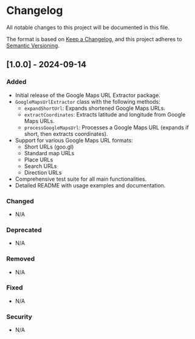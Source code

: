 # Changelog

All notable changes to this project will be documented in this file.

The format is based on [Keep a Changelog](https://keepachangelog.com/en/1.0.0/),
and this project adheres to [Semantic Versioning](https://semver.org/spec/v2.0.0.html).

## [1.0.0] - 2024-09-14

### Added
- Initial release of the Google Maps URL Extractor package.
- `GoogleMapsUrlExtractor` class with the following methods:
  - `expandShortUrl`: Expands shortened Google Maps URLs.
  - `extractCoordinates`: Extracts latitude and longitude from Google Maps URLs.
  - `processGoogleMapsUrl`: Processes a Google Maps URL (expands if short, then extracts coordinates).
- Support for various Google Maps URL formats:
  - Short URLs (goo.gl)
  - Standard map URLs
  - Place URLs
  - Search URLs
  - Direction URLs
- Comprehensive test suite for all main functionalities.
- Detailed README with usage examples and documentation.

### Changed
- N/A

### Deprecated
- N/A

### Removed
- N/A

### Fixed
- N/A

### Security
- N/A